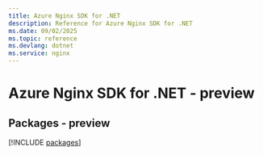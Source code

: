 ```yaml
---
title: Azure Nginx SDK for .NET
description: Reference for Azure Nginx SDK for .NET
ms.date: 09/02/2025
ms.topic: reference
ms.devlang: dotnet
ms.service: nginx
---
```

# Azure Nginx SDK for .NET - preview
## Packages - preview
[!INCLUDE [packages](nginx-index.md)]